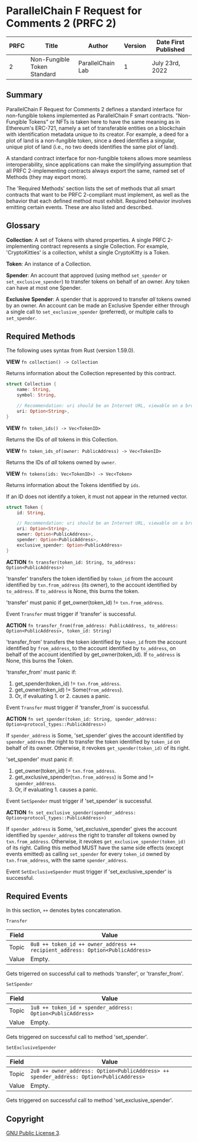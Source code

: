 # ParallelChain F Request for Comments 2 (PRFC 2)

| PRFC | Title | Author | Version | Date First Published |
| --- | ----- | ---- | --- | --- |
| 2   | Non-Fungible Token Standard | ParallelChain Lab | 1 | July 23rd, 2022 | 

## Summary 
  
ParallelChain F Request for Comments 2 defines a standard interface for non-fungible tokens implemented as ParallelChain F smart contracts. "Non-Fungible Tokens" or NFTs is taken here to have the same meaning as in Ethereum's ERC-721, namely a set of transferable entities on a blockchain with identification metadata unique to its creator. For example, a deed for a plot of land is a non-fungible token, since a deed identifies a singular, unique plot of land (i.e., no two deeds identifies the same plot of land).

A standard contract interface for non-fungible tokens allows more seamless interoperability, since applications can make the simplifying assumption that all PRFC 2-implementing contracts always export the same, named set of Methods (they may export more).

The 'Required Methods' section lists the set of methods that all smart contracts that want to be PRFC 2-compliant must implement, as well as the behavior that each defined method must exhibit. Required behavior involves emitting certain events. These are also listed and described.

## Glossary

**Collection**: A set of Tokens with shared properties. A single PRFC 2-implementing contract represents a single Collection. For example, 'CryptoKitties' is a collection, whilst a single CryptoKitty is a Token.  

**Token**: An instance of a Collection.

**Spender**: An account that approved (using method `set_spender` or `set_exclusive_spender`) to transfer tokens on behalf of an owner. Any token can have at most one Spender.

**Exclusive Spender**: A spender that is approved to transfer *all* tokens owned by an owner. An account can be made an Exclusive Spender either through a single call to `set_exclusive_spender` (preferred), or multiple calls to `set_spender`.  

## Required Methods  

The following uses syntax from Rust (version 1.59.0).

**VIEW**
`fn collection() -> Collection`

Returns information about the Collection represented by this contract.

```rust
struct Collection {
    name: String,
    symbol: String,

    // Recommendation: uri should be an Internet URL, viewable on a browser.
    uri: Option<String>,
}
```

**VIEW**
`fn token_ids() -> Vec<TokenID>` 

Returns the IDs of *all* tokens in this Collection. 

**VIEW**
`fn token_ids_of(owner: PublicAddress) -> Vec<TokenID>`

Returns the IDs of *all* tokens owned by `owner`.

**VIEW**
`fn tokens(ids: Vec<TokenID>) -> Vec<Token>`

Returns information about the Tokens identified by `ids`. 

If an ID does not identify a token, it must not appear in the returned vector. 

```rust
struct Token {
    id: String,

    // Recommendation: uri should be an Internet URL, viewable on a browser.
    uri: Option<String>,
    owner: Option<PublicAddress>,
    spender: Option<PublicAddress>,
    exclusive_spender: Option<PublicAddress>
}
```

**ACTION**
`fn transfer(token_id: String, to_address: Option<PublicAddress>)`

'transfer' transfers the token identified by `token_id` from the account identified by `txn.from_address` (its owner), to the account identified by `to_address`. If `to_address` is None, this burns the token.

'transfer' must panic if get_owner(token_id) != `txn.from_address`.

Event `Transfer` must trigger if 'transfer' is successful.

**ACTION** 
`fn transfer_from(from_address: PublicAddress, to_address: Option<PublicAddress>, token_id: String)`

'transfer_from' transfers the token identified by `token_id` from the account identified by `from_address`, to the account identified by `to_address`, on behalf of the account identified by get_owner(token_id). If `to_address` is None, this burns the Token.

'transfer_from' must panic if: 
1. get_spender(token_id) != `txn.from_address`.
2. get_owner(token_id) != Some(`from_address`).
3. Or, if evaluating 1. or 2. causes a panic.

Event `Transfer` must trigger if ‘transfer_from’ is successful. 

**ACTION** 
`fn set_spender(token_id: String, spender_address: Option<protocol_types::PublicAddress>)`

If `spender_address` is Some, 'set_spender' gives the account identified by `spender_address` the right to transfer the token identified by `token_id` on behalf of its owner. Otherwise, it revokes `get_spender(token_id)` of its right.

'set_spender' must panic if:
1. get_owner(token_id) != `txn.from_address`.
2. get_exclusive_spender(`txn.from_address`) is Some and != `spender_address`.
3. Or, if evaluating 1. causes a panic.

Event `SetSpender` must trigger if 'set_spender' is successful.

**ACTION** 
`fn set_exclusive_spender(spender_address: Option<protocol_types::PublicAddress>)`

If `spender_address` is Some, 'set_exclusive_spender' gives the account identified by `spender_address` the right to transfer *all* tokens owned by `txn.from_address`. Otherwise, it revokes `get_exclusive_spender(token_id)` of its right. Calling this method MUST have the same side effects (except events emitted) as calling `set_spender` for every `token_id` owned by `txn.from_address`, with the same `spender_address`.

Event `SetExclusiveSpender` must trigger if 'set_exclusive_spender' is successful.
     
## Required Events

In this section, `++` denotes bytes concatenation.

`Transfer`

| Field | Value |
| ----- | ----- |
| Topic | `0u8 ++ token_id ++ owner_address ++ recipient_address: Option<PublicAddress>` |
| Value | Empty. |

Gets trigerred on successful call to methods 'transfer', or 'transfer_from'.

`SetSpender`

| Field | Value |
| ----- | ----- |
| Topic | `1u8 ++ token_id + spender_address: Option<PublicAddress>` |
| Value | Empty. |

Gets triggered on successful call to method 'set_spender'.

`SetExclusiveSpender`

| Field | Value |
| ----- | ----- |
| Topic | `2u8 ++ owner_address: Option<PublicAddress> ++ spender_address: Option<PublicAddress>` |
| Value | Empty. |

Gets triggered on successful call to method 'set_exclusive_spender'. 

## Copyright
  
[GNU Public License 3](https://www.gnu.org/licenses/gpl-3.0.en.html).


